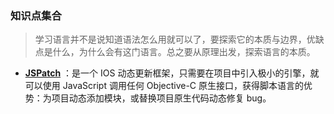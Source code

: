 ### 知识点集合

> 学习语言并不是说知道语法怎么用就可以了，要探索它的本质与边界，优缺点是什么，为什么会有这门语言。总之要从原理出发，探索语言的本质。

-   **[JSPatch](https://github.com/bang590/JSPatch/wiki/JSPatch-%E5%AE%9E%E7%8E%B0%E5%8E%9F%E7%90%86%E8%AF%A6%E8%A7%A3)** ：是一个 IOS 动态更新框架，只需要在项目中引入极小的引擎，就可以使用 JavaScript 调用任何 Objective-C 原生接口，获得脚本语言的优势：为项目动态添加模块，或替换项目原生代码动态修复 bug。
